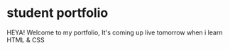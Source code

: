 # student portfolio
HEYA! Welcome to my portfolio, It's coming up live tomorrow when i learn HTML & CSS